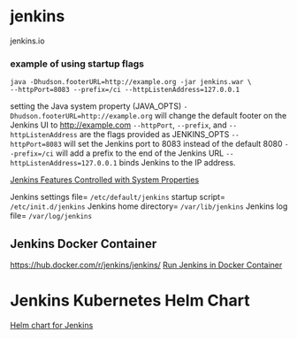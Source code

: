 # jenkins
jenkins.io

### example of using startup flags
```
java -Dhudson.footerURL=http://example.org -jar jenkins.war \
--httpPort=8083 --prefix=/ci --httpListenAddress=127.0.0.1
```
setting the Java system property (JAVA_OPTS) `-Dhudson.footerURL=http://example.org` will change the default footer on the Jenkins UI to http://example.com
`--httpPort`, `--prefix`, and `--httpListenAddress` are the flags provided as JENKINS_OPTS
`--httpPort=8083` will set the Jenkins port to 8083 instead of the default 8080
`--prefix=/ci` will add a prefix to the end of the Jenkins URL
`--httpListenAddress=127.0.0.1` binds Jenkins to the IP address.

[Jenkins Features Controlled with System Properties](https://jenkins.io/doc/book/managing/system-properties/)

 Jenkins settings file= `/etc/default/jenkins`
 startup script= `/etc/init.d/jenkins`
 Jenkins home directory= `/var/lib/jenkins`
 Jenkins log file= `/var/log/jenkins`


## Jenkins Docker Container
https://hub.docker.com/r/jenkins/jenkins/
[Run Jenkins in Docker Container](https://www.jenkins.io/doc/book/installing/#downloading-and-running-jenkins-in-docker)

# Jenkins Kubernetes Helm Chart
[Helm chart for Jenkins](https://github.com/helm/charts/tree/master/stable/jenkins)